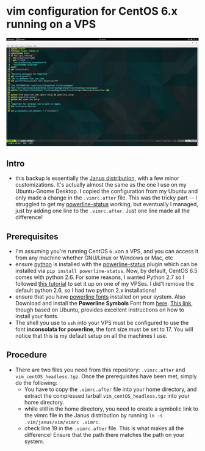 # vim configuration for CentOS 6.x running on a VPS


![Screenshot](./vim_centOS_headless_screenshot.jpg)


## Intro

- this backup is essentially the [Janus distribution](https://github.com/carlhuda/janus), with a few minor customizations. It's actually almost the same as the one I use on my Ubuntu-Gnome Desktop. I copied the configuration from my Ubuntu and only made a change in the `.vimrc.after` file. This was the tricky part -- I struggled to get my [powerline-status](https://pypi.python.org/pypi/powerline-status) working, but eventually I managed, just by adding one line to the `.vimrc.after`. Just one line made all the difference!


## Prerequisites

- I'm assuming you're running CentOS `6.x`on a VPS, and you can access it from any machine whether GNU/Linux or Windows or Mac, etc
- ensure [python](https://www.python.org/) is installed with the [powerline-status](https://pypi.python.org/pypi/powerline-status) plugin which can be installed via `pip install powerline-status`. Now, by default, CentOS 6.5 comes with python 2.6. For some reasons, I wanted Python 2.7 so I followed [this tutorial](http://toomuchdata.com/2014/02/16/how-to-install-python-on-centos/) to set it up on one of my VPSes. I did't remove the default python 2.6, so I had two python 2.x installations!
- ensure that you have [powerline fonts](https://github.com/powerline/fonts) installed on your system. Also Download and install the **Powerline Symbols** Font from [here](https://github.com/Lokaltog/powerline/raw/develop/font/PowerlineSymbols.otf). [This link](http://askubuntu.com/questions/283908/how-can-i-install-and-use-powerline-plugin), though based on Ubuntu, provides excellent instructions on how to install your fonts.
- The shell you use to `ssh` into your VPS must be configured to use the font **inconsolata for powerline**, the font size must be set to 17. You will notice that this is my default setup on all the machines I use.


## Procedure

- There are two files you need from this repository: `.vimrc.after` and `vim_centOS_headless.tgz`. Once the prerequisites have been met, simply do the following:
  - You have to copy the `.vimrc.after` file into your home directory, and extract the compressed tarball `vim_centOS_headless.tgz` into your home directory.
  - while still in the home directory, you need to create a symbolic link to the vimrc file in the Janus distribution by running `ln -s .vim/janus/vim/vimrc .vimrc`.
  - check line 19 in the `.vimrc.after` file. This is what makes all the difference! Ensure that the path there matches the path on your system.
